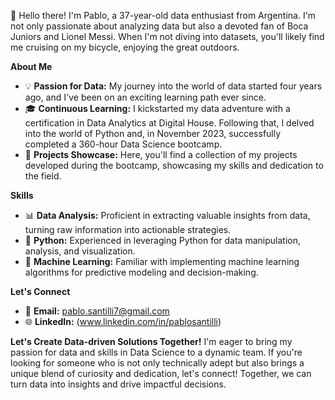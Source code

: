 👋 Hello there! I'm Pablo, a 37-year-old data enthusiast from Argentina. I'm not only passionate about analyzing data but also a devoted fan of Boca Juniors and Lionel Messi. When I'm not diving into datasets, you'll likely find me cruising on my bicycle, enjoying the great outdoors.

**About Me**
- 💡 **Passion for Data:** My journey into the world of data started four years ago, and I've been on an exciting learning path ever since.
- 🎓 **Continuous Learning:** I kickstarted my data adventure with a certification in Data Analytics at Digital House. Following that, I delved into the world of Python and, in November 2023, successfully completed a 360-hour Data Science bootcamp.
- 🚀 **Projects Showcase:** Here, you'll find a collection of my projects developed during the bootcamp, showcasing my skills and dedication to the field.

**Skills**
- 📊 **Data Analysis:** Proficient in extracting valuable insights from data, turning raw information into actionable strategies.
- 🐍 **Python:** Experienced in leveraging Python for data manipulation, analysis, and visualization.
- 🤖 **Machine Learning:** Familiar with implementing machine learning algorithms for predictive modeling and decision-making.

**Let's Connect**
- 📧 **Email:** pablo.santilli7@gmail.com
- 🌐 **LinkedIn:** (www.linkedin.com/in/pablosantilli)

**Let's Create Data-driven Solutions Together!**
I'm eager to bring my passion for data and skills in Data Science to a dynamic team. If you're looking for someone who is not only technically adept but also brings a unique blend of curiosity and dedication, let's connect! Together, we can turn data into insights and drive impactful decisions.
